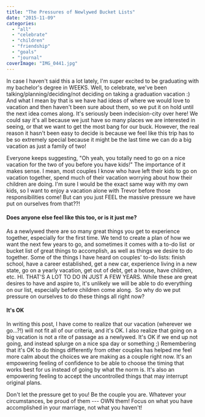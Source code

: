```yaml
---
title: "The Pressures of Newlywed Bucket Lists"
date: "2015-11-09"
categories: 
  - "all"
  - "celebrate"
  - "children"
  - "friendship"
  - "goals"
  - "journal"
coverImage: "IMG_0441.jpg"
---
```


In case I haven't said this a lot lately, I'm super excited to be graduating with my bachelor's degree in WEEKS. Well, to celebrate, we've been talking/planning/deciding/not deciding on taking a graduation vacation :) And what I mean by that is we have had ideas of where we would love to vacation and then haven't been sure about them, so we put it on hold until the next idea comes along. It's seriously been indecision-city over here! We could say it's all because we just have so many places we are interested in seeing, or that we want to get the most bang for our buck. However, the real reason it hasn't been easy to decide is because we feel like this trip has to be so extremely special because it might be the last time we can do a big vacation as just a family of two!

Everyone keeps suggesting, "Oh yeah, you totally need to go on a nice vacation for the two of you before you have kids!" The importance of it makes sense. I mean, most couples I know who have left their kids to go on vacation together, spend much of their vacation worrying about how their children are doing. I'm sure I would be the exact same way with my own kids, so I want to enjoy a vacation alone with Trevor before those responsibilities come! But can you just FEEL the massive pressure we have put on ourselves from that??!

#### Does anyone else feel like this too, or is it just me?

As a newlywed there are so many great things you get to experience together, especially for the first time. We tend to create a plan of how we want the next few years to go, and sometimes it comes with a to-do list  or bucket list of great things to accomplish, as well as things we desire to do together. Some of the things I have heard on couples' to-do lists: finish school, have a career established, get a new car, experience living in a new state, go on a yearly vacation, get out of debt, get a house, have children, etc. HI. THAT'S A LOT TO DO IN JUST A FEW YEARS. While these are great desires to have and aspire to, it's unlikely we will be able to do everything on our list, especially before children come along.  So why do we put pressure on ourselves to do these things all right now?

#### It's OK

In writing this post, I have come to realize that our vacation (wherever we go...?!) will not fit all of our criteria, and it's OK. I also realize that going on a big vacation is not a rite of passage as a newlywed. It's OK if we end up not going, and instead splurge on a nice spa day or something ;) Remembering that it's OK to do things differently from other couples has helped me feel more calm about the choices we are making as a couple right now. It's an empowering feeling of confidence to be able to choose the timing that works best for us instead of going by what the norm is. It's also an empowering feeling to accept the uncontrolled things that may interrupt original plans.

Don't let the pressure get to you! Be the couple you are. Whatever your circumstances, be proud of them --- OWN them! Focus on what you have accomplished in your marriage, not what you haven't!
